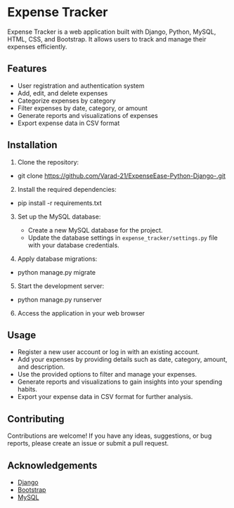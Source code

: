 # Expense Tracker

Expense Tracker is a web application built with Django, Python, MySQL, HTML, CSS, and Bootstrap. It allows users to track and manage their expenses efficiently.

## Features

- User registration and authentication system
- Add, edit, and delete expenses
- Categorize expenses by category
- Filter expenses by date, category, or amount
- Generate reports and visualizations of expenses
- Export expense data in CSV format

## Installation

1. Clone the repository:

 - git clone https://github.com/Varad-21/ExpenseEase-Python-Django-.git
 
2. Install the required dependencies:

- pip install -r requirements.txt


3. Set up the MySQL database:
   - Create a new MySQL database for the project.
   - Update the database settings in `expense_tracker/settings.py` file with your database credentials.

4. Apply database migrations:

- python manage.py migrate


5. Start the development server:

- python manage.py runserver


6. Access the application in your web browser

## Usage

- Register a new user account or log in with an existing account.
- Add your expenses by providing details such as date, category, amount, and description.
- Use the provided options to filter and manage your expenses.
- Generate reports and visualizations to gain insights into your spending habits.
- Export your expense data in CSV format for further analysis.

## Contributing

Contributions are welcome! If you have any ideas, suggestions, or bug reports, please create an issue or submit a pull request.





## Acknowledgements

- [Django](https://www.djangoproject.com/)
- [Bootstrap](https://getbootstrap.com/)
- [MySQL](https://www.mysql.com/)




